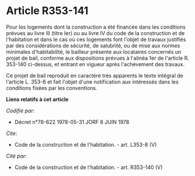 # Article R353-141

Pour les logements dont la construction a été financée dans les conditions prévues au livre III (titre Ier) ou au livre IV du
code de la construction et de l'habitation et dans le cas où ces logements font l'objet de travaux justifiés par des
considérations de sécurité, de salubrité, ou de mise aux normes minimales d'habitabilité, le bailleur présente aux locataires
concernés un projet de bail, conforme aux dispositions prévues à l'alinéa 1er de l'article R. 353-140 ci-dessus, et entrant
en vigueur après l'achèvement des travaux.

Ce projet de bail reproduit en caractère très apparents le texte intégral de l'article L. 353-8 et fait l'objet d'une
notification aux intéressés dans les conditions fixées par les conventions.

**Liens relatifs à cet article**

_Codifié par_:

  - Décret n°78-622 1978-05-31 JORF 8 JUIN 1978

_Cite_:

  - Code de la construction et de l'habitation. - art. L353-8 (V)

_Cité par_:

  - Code de la construction et de l'habitation. - art. R353-140 (V)
